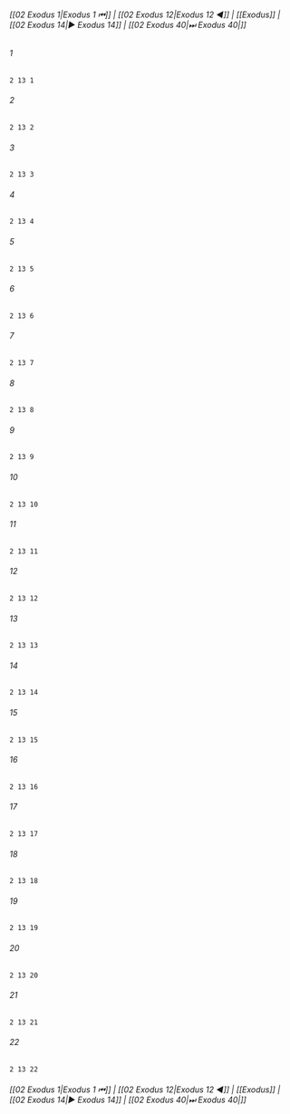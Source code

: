 
###### [[02 Exodus 1|Exodus 1 ⏮]] | [[02 Exodus 12|Exodus 12 ◀]] | [[Exodus]] | [[02 Exodus 14|▶ Exodus 14]] | [[02 Exodus 40|⏭ Exodus 40|]]

###### 1
``` verse
2 13 1 
```
###### 2
``` verse
2 13 2 
```
###### 3
``` verse
2 13 3 
```
###### 4
``` verse
2 13 4 
```
###### 5
``` verse
2 13 5 
```
###### 6
``` verse
2 13 6 
```
###### 7
``` verse
2 13 7 
```
###### 8
``` verse
2 13 8 
```
###### 9
``` verse
2 13 9 
```
###### 10
``` verse
2 13 10 
```
###### 11
``` verse
2 13 11 
```
###### 12
``` verse
2 13 12 
```
###### 13
``` verse
2 13 13 
```
###### 14
``` verse
2 13 14 
```
###### 15
``` verse
2 13 15 
```
###### 16
``` verse
2 13 16 
```
###### 17
``` verse
2 13 17 
```
###### 18
``` verse
2 13 18 
```
###### 19
``` verse
2 13 19 
```
###### 20
``` verse
2 13 20 
```
###### 21
``` verse
2 13 21 
```
###### 22
``` verse
2 13 22 
```

###### [[02 Exodus 1|Exodus 1 ⏮]] | [[02 Exodus 12|Exodus 12 ◀]] | [[Exodus]] | [[02 Exodus 14|▶ Exodus 14]] | [[02 Exodus 40|⏭ Exodus 40|]]

